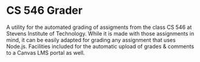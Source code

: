 # CS 546 Grader
A utility for the automated grading of assigments from the class CS 546 at Stevens Institute of Technology. While it is made with those assignments in mind, it can be easily adapted for grading any assignment that uses Node.js. Facilities included for the automatic upload of grades & comments to a Canvas LMS portal as well.
